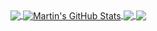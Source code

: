 <a href="https://github.com/MartinHeinz/MartinHeinz">
  <img align="center" src="https://github-readme-stats.vercel.app/api/top-langs/?username=df7dev&hide=java,html,tex&title_color=ffffff&text_color=c9cacc&icon_color=2bbc8a&bg_color=1d1f21&langs_count=3" />
</a>
<a href="https://github.com/MartinHeinz/MartinHeinz">
  <img align="center" src="https://github-readme-stats.vercel.app/api?username=df7dev&show_icons=true&line_height=27&count_private=true&title_color=ffffff&text_color=c9cacc&icon_color=2bbc8a&bg_color=1d1f21" alt="Martin's GitHub Stats" />
</a>

<a href="https://github.com/df7dev/laravel-elasticsearch">
  <img align="center" src="https://github-readme-stats.vercel.app/api/pin/?username=df7dev&repo=laravel-elasticsearch&title_color=ffffff&text_color=c9cacc&icon_color=2bbc8a&bg_color=1d1f21" />
</a>


<a href="https://github.com/pmaccode/site-nextjs">
  <img align="center" src="https://github-readme-stats.vercel.app/api/pin/?username=pmaccode&repo=site-nextjs&title_color=ffffff&text_color=c9cacc&icon_color=2bbc8a&bg_color=1d1f21" />
</a>  
